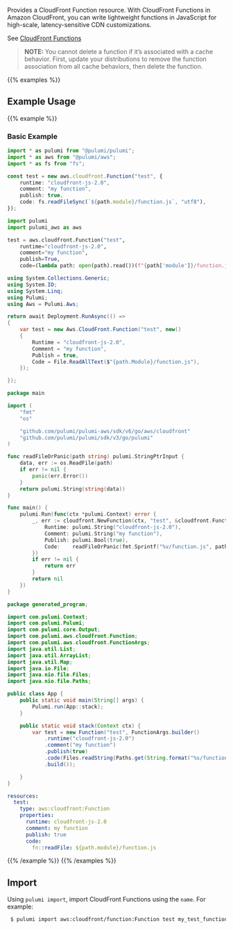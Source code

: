 Provides a CloudFront Function resource. With CloudFront Functions in Amazon CloudFront, you can write lightweight functions in JavaScript for high-scale, latency-sensitive CDN customizations.

See [CloudFront Functions](https://docs.aws.amazon.com/AmazonCloudFront/latest/DeveloperGuide/cloudfront-functions.html)

> **NOTE:** You cannot delete a function if it’s associated with a cache behavior. First, update your distributions to remove the function association from all cache behaviors, then delete the function.

{{% examples %}}
## Example Usage
{{% example %}}
### Basic Example

```typescript
import * as pulumi from "@pulumi/pulumi";
import * as aws from "@pulumi/aws";
import * as fs from "fs";

const test = new aws.cloudfront.Function("test", {
    runtime: "cloudfront-js-2.0",
    comment: "my function",
    publish: true,
    code: fs.readFileSync(`${path.module}/function.js`, "utf8"),
});
```
```python
import pulumi
import pulumi_aws as aws

test = aws.cloudfront.Function("test",
    runtime="cloudfront-js-2.0",
    comment="my function",
    publish=True,
    code=(lambda path: open(path).read())(f"{path['module']}/function.js"))
```
```csharp
using System.Collections.Generic;
using System.IO;
using System.Linq;
using Pulumi;
using Aws = Pulumi.Aws;

return await Deployment.RunAsync(() => 
{
    var test = new Aws.CloudFront.Function("test", new()
    {
        Runtime = "cloudfront-js-2.0",
        Comment = "my function",
        Publish = true,
        Code = File.ReadAllText($"{path.Module}/function.js"),
    });

});
```
```go
package main

import (
	"fmt"
	"os"

	"github.com/pulumi/pulumi-aws/sdk/v6/go/aws/cloudfront"
	"github.com/pulumi/pulumi/sdk/v3/go/pulumi"
)

func readFileOrPanic(path string) pulumi.StringPtrInput {
	data, err := os.ReadFile(path)
	if err != nil {
		panic(err.Error())
	}
	return pulumi.String(string(data))
}

func main() {
	pulumi.Run(func(ctx *pulumi.Context) error {
		_, err := cloudfront.NewFunction(ctx, "test", &cloudfront.FunctionArgs{
			Runtime: pulumi.String("cloudfront-js-2.0"),
			Comment: pulumi.String("my function"),
			Publish: pulumi.Bool(true),
			Code:    readFileOrPanic(fmt.Sprintf("%v/function.js", path.Module)),
		})
		if err != nil {
			return err
		}
		return nil
	})
}
```
```java
package generated_program;

import com.pulumi.Context;
import com.pulumi.Pulumi;
import com.pulumi.core.Output;
import com.pulumi.aws.cloudfront.Function;
import com.pulumi.aws.cloudfront.FunctionArgs;
import java.util.List;
import java.util.ArrayList;
import java.util.Map;
import java.io.File;
import java.nio.file.Files;
import java.nio.file.Paths;

public class App {
    public static void main(String[] args) {
        Pulumi.run(App::stack);
    }

    public static void stack(Context ctx) {
        var test = new Function("test", FunctionArgs.builder()        
            .runtime("cloudfront-js-2.0")
            .comment("my function")
            .publish(true)
            .code(Files.readString(Paths.get(String.format("%s/function.js", path.module()))))
            .build());

    }
}
```
```yaml
resources:
  test:
    type: aws:cloudfront:Function
    properties:
      runtime: cloudfront-js-2.0
      comment: my function
      publish: true
      code:
        fn::readFile: ${path.module}/function.js
```
{{% /example %}}
{{% /examples %}}

## Import

Using `pulumi import`, import CloudFront Functions using the `name`. For example:

```sh
 $ pulumi import aws:cloudfront/function:Function test my_test_function
```
 